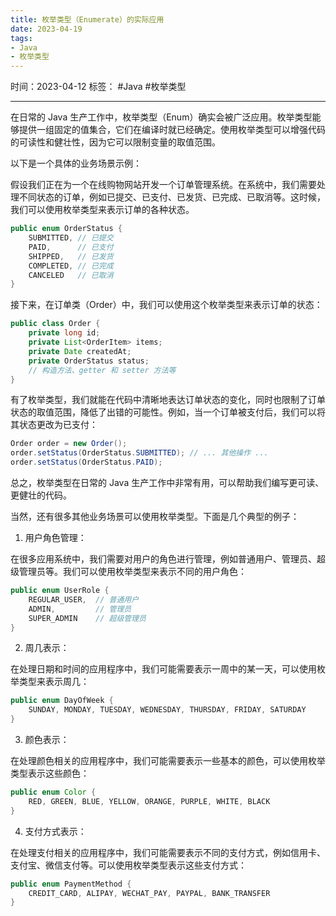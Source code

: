```yaml
---
title: 枚举类型（Enumerate）的实际应用
date: 2023-04-19
tags: 
- Java 
- 枚举类型 
---
```


时间：2023-04-12
标签： #Java #枚举类型 

---

在日常的 Java 生产工作中，枚举类型（Enum）确实会被广泛应用。枚举类型能够提供一组固定的值集合，它们在编译时就已经确定。使用枚举类型可以增强代码的可读性和健壮性，因为它可以限制变量的取值范围。

以下是一个具体的业务场景示例：

假设我们正在为一个在线购物网站开发一个订单管理系统。在系统中，我们需要处理不同状态的订单，例如已提交、已支付、已发货、已完成、已取消等。这时候，我们可以使用枚举类型来表示订单的各种状态。

```java
public enum OrderStatus {     
	SUBMITTED, // 已提交     
	PAID,      // 已支付     
	SHIPPED,   // 已发货     
	COMPLETED, // 已完成     
	CANCELED   // 已取消 
}
```

接下来，在订单类（Order）中，我们可以使用这个枚举类型来表示订单的状态：

```java
public class Order {     
	private long id;     
	private List<OrderItem> items;     
	private Date createdAt;     
	private OrderStatus status;      
	// 构造方法、getter 和 setter 方法等 
}
```

有了枚举类型，我们就能在代码中清晰地表达订单状态的变化，同时也限制了订单状态的取值范围，降低了出错的可能性。例如，当一个订单被支付后，我们可以将其状态更改为已支付：

```java
Order order = new Order(); 
order.setStatus(OrderStatus.SUBMITTED); // ... 其他操作 ...
order.setStatus(OrderStatus.PAID);
```

总之，枚举类型在日常的 Java 生产工作中非常有用，可以帮助我们编写更可读、更健壮的代码。

当然，还有很多其他业务场景可以使用枚举类型。下面是几个典型的例子：

1.  用户角色管理：

在很多应用系统中，我们需要对用户的角色进行管理，例如普通用户、管理员、超级管理员等。我们可以使用枚举类型来表示不同的用户角色：
```java
public enum UserRole {
    REGULAR_USER,  // 普通用户
    ADMIN,         // 管理员
    SUPER_ADMIN    // 超级管理员
}
```

2.  周几表示：

在处理日期和时间的应用程序中，我们可能需要表示一周中的某一天，可以使用枚举类型来表示周几：
```java
public enum DayOfWeek {
    SUNDAY, MONDAY, TUESDAY, WEDNESDAY, THURSDAY, FRIDAY, SATURDAY
}
```

3.  颜色表示：

在处理颜色相关的应用程序中，我们可能需要表示一些基本的颜色，可以使用枚举类型表示这些颜色：
```java
public enum Color {
    RED, GREEN, BLUE, YELLOW, ORANGE, PURPLE, WHITE, BLACK
}
```

4.  支付方式表示：

在处理支付相关的应用程序中，我们可能需要表示不同的支付方式，例如信用卡、支付宝、微信支付等。可以使用枚举类型表示这些支付方式：

```java
public enum PaymentMethod {
    CREDIT_CARD, ALIPAY, WECHAT_PAY, PAYPAL, BANK_TRANSFER
}
```
